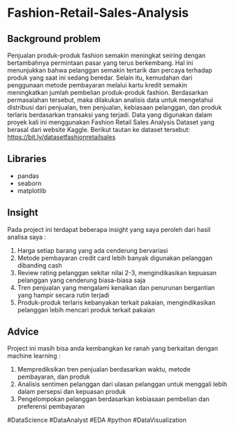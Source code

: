 # Fashion-Retail-Sales-Analysis

## Background problem
Penjualan produk-produk fashion semakin meningkat seiring dengan bertambahnya permintaan pasar yang terus berkembang. Hal ini menunjukkan bahwa pelanggan semakin tertarik dan percaya terhadap produk yang saat ini sedang beredar. Selain itu, kemudahan dari penggunaan metode pembayaran melalui kartu kredit semakin meningkatkan jumlah pembelian produk-produk fashion. Berdasarkan permasalahan tersebut, maka dilakukan analisis data untuk mengetahui distribusi dari penjualan, tren penjualan, kebiasaan pelanggan, dan produk terlaris berdasarkan transaksi yang terjadi. Data yang digunakan dalam proyek kali ini menggunakan Fashion Retail Sales Analysis Dataset yang berasal dari website Kaggle. 
Berikut tautan ke dataset tersebut: https://bit.ly/datasetfashionretailsales

## Libraries
- pandas
- seaborn
- matplotlib 

## Insight 
Pada project ini terdapat beberapa insight yang saya peroleh dari hasil analisa saya :
1. Harga setiap barang yang ada cenderung bervariasi
2. Metode pembayaran credit card lebih banyak digunakan pelanggan dibanding cash
3. Review rating pelanggan sekitar nilai 2-3, mengindikasikan kepuasan pelanggan yang cenderung biasa-biasa saja
4. Tren penjualan yang mengalami kenaikan dan penurunan bergantian yang hampir secara rutin terjadi
5. Produk-produk terlaris kebanyakan terkait pakaian, mengindikasikan pelanggan lebih mencari produk terkait pakaian

## Advice
Project ini masih bisa anda kembangkan ke ranah yang berkaitan dengan machine learning :
1. Memprediksikan tren penjualan berdasarkan waktu, metode pembayaran, dan produk
2. Analisis sentimen pelanggan dari ulasan pelanggan untuk menggali lebih dalam persepsi dan kepuasan produk
3. Pengelompokan pelanggan berdasarkan kebiasaan pembelian dan preferensi pembayaran

#DataScience #DataAnalyst #EDA #python #DataVisualization
